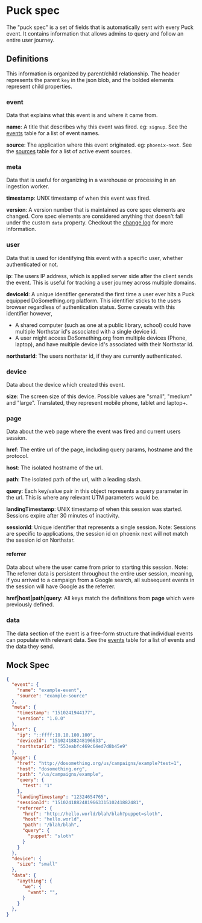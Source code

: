 # Puck spec

The "puck spec" is a set of fields that is automatically sent with every Puck event. It contains information that allows admins to query and follow an entire user journey.

## Definitions
This information is organized by parent/child relationship. The header represents the parent `key` in the json blob, and the bolded elements represent child properties.

### event
Data that explains what this event is and where it came from.

**name**: A title that describes why this event was fired. eg: `signup`. See the [events](./events.md) table for a list of event names.

**source**: The application where this event originated. eg: `phoenix-next`. See the [sources](./sources.md) table for a list of active event sources.

### meta
Data that is useful for organizing in a warehouse or processing in an ingestion worker.

**timestamp**: UNIX timestamp of when this event was fired.

**version**: A version number that is maintained as core spec elements are changed. Core spec elements are considered anything that doesn't fall under the custom `data` property. Checkout the [change log](./changelog.md) for more information.

### user
Data that is used for identifying this event with a specific user, whether authenticated or not.

**ip**: The users IP address, which is applied server side after the client sends the event. This is useful for tracking a user journey across multiple domains.

**deviceId**: A unique identifier generated the first time a user ever hits a Puck equipped DoSomething.org platform. This identifier sticks to the users browser regardless of authentication status. Some caveats with this identifier however,
- A shared computer (such as one at a public library, school) could have multiple Northstar id's associated with a single device id.
- A user might access DoSomething.org from multiple devices (Phone, laptop), and have multiple device id's associated with their Northstar id.

**northstarId**: The users northstar id, if they are currently authenticated.

### device
Data about the device which created this event.

**size**: The screen size of this device. Possible values are "small", "medium" and "large". Translated, they represent mobile phone, tablet and laptop+.

### page
Data about the web page where the event was fired and current users session.

**href**: The entire url of the page, including query params, hostname and the protocol.

**host**: The isolated hostname of the url.

**path**: The isolated path of the url, with a leading slash.

**query**: Each key/value pair in this object represents a query parameter in the url. This is where any relevant UTM parameters would be.

**landingTimestamp**: UNIX timestamp of when this session was started. Sessions expire after 30 minutes of inactivity.

**sessionId**: Unique identifier that represents a single session. Note: Sessions are specific to applications, the session id on phoenix next will not match the session id on Northstar.

#### referrer
Data about where the user came from prior to starting this session. Note: The referrer data is persistent throughout the entire user session, meaning, if you arrived to a campaign from a Google search, all subsequent events in the session will have Google as the referrer.

**href|host|path|query**: All keys match the definitions from **page** which were previously defined.

### data
The data section of the event is a free-form structure that individual events can populate with relevant data. See the [events](./events.md) table for a list of events and the data they send.

## Mock Spec

```json
{
  "event": {
    "name": "example-event",
    "source": "example-source"
  },
  "meta": {
    "timestamp": "1510241944177",
    "version": "1.0.0"
  },
  "user": {
    "ip": "::ffff:10.10.100.100",
    "deviceId": "151024188248196633",
    "northstarId": "553eabfc469c64ed7d8b45e9"
  },
  "page": {
    "href": "http://dosomething.org/us/campaigns/example?test=1",
    "host": "dosomething.org",
    "path": "/us/campaigns/example",
    "query": {
      "test": "1"
    },
    "landingTimestamp": "12324654765",
    "sessionId": "1510241882481966331510241882481",
    "referrer": {
      "href": "http://hello.world/blah/blah?puppet=sloth",
      "host": "hello.world",
      "path": "/blah/blah",
      "query": {
        "puppet": "sloth"
      }
    }
  },
  "device": {
    "size": "small"
  },
  "data": {
    "anything": {
      "we": {
        "want": "",
      }
    }
  },
}
```
